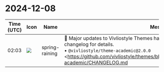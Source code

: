 # 2024-12-08

|Time (UTC)|Icon|Name|Message|
|---|---|---|---|
|02:03|![](https://secure.gravatar.com/avatar/1ac180f0868137292905c311b5fff781.jpg?s=72&d=https%3A%2F%2Fa.slack-edge.com%2Fdf10d%2Fimg%2Favatars%2Fava_0021-72.png)|spring-raining|💅 Major updates to Vivliostyle Themes have been released! Please check the changelog for details.<br>• `@vivliostyle/theme-academic@2.0.0` <https://github.com/vivliostyle/themes/blob/main/packages/%40vivliostyle/theme-academic/CHANGELOG.md|Changelog><br>• `@vivliostyle/theme-base@2.0.0` <https://github.com/vivliostyle/themes/blob/main/packages/%40vivliostyle/theme-base/CHANGELOG.md|Changelog><br>• `@vivliostyle/theme-bunko@2.0.0` <https://github.com/vivliostyle/themes/blob/main/packages/%40vivliostyle/theme-bunko/CHANGELOG.md|Changelog><br>• `@vivliostyle/theme-epub3j@1.1.0` <https://github.com/vivliostyle/themes/blob/main/packages/%40vivliostyle/theme-epub3j/CHANGELOG.md|Changelog><br>• `@vivliostyle/theme-gutenberg@2.0.0` <https://github.com/vivliostyle/themes/blob/main/packages/%40vivliostyle/theme-gutenberg/CHANGELOG.md|Changelog><br>• `@vivliostyle/theme-slide@2.0.0` <https://github.com/vivliostyle/themes/blob/main/packages/%40vivliostyle/theme-slide/CHANGELOG.md|Changelog><br>• `@vivliostyle/theme-techbook@2.0.0` <https://github.com/vivliostyle/themes/blob/main/packages/%40vivliostyle/theme-techbook/CHANGELOG.md|Changelog>|
